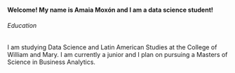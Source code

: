 #### Welcome! My name is Amaia Moxón and I am a data science student!

###### Education

I am studying Data Science and Latin American Studies at the College of William and Mary. I am currently a junior and I plan on pursuing a Masters of Science in Business Analytics.
